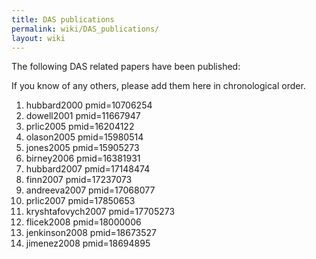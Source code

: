 ```yaml
---
title: DAS publications
permalink: wiki/DAS_publications/
layout: wiki
---
```


The following DAS related papers have been published:

If you know of any others, please add them here in chronological order.

<biblio>

1.  hubbard2000 pmid=10706254
2.  dowell2001 pmid=11667947
3.  prlic2005 pmid=16204122
4.  olason2005 pmid=15980514
5.  jones2005 pmid=15905273
6.  birney2006 pmid=16381931
7.  hubbard2007 pmid=17148474
8.  finn2007 pmid=17237073
9.  andreeva2007 pmid=17068077
10. prlic2007 pmid=17850653
11. kryshtafovych2007 pmid=17705273
12. flicek2008 pmid=18000006
13. jenkinson2008 pmid=18673527
14. jimenez2008 pmid=18694895

</biblio>
